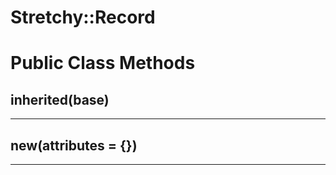 # Stretchy::Record [](#class-Stretchy::Record) [](#top)

    

# Public Class Methods

      
## inherited(base) [](#method-c-inherited)
         
  
        
---


## new(attributes = {}) [](#method-c-new)
         
  
        
---

